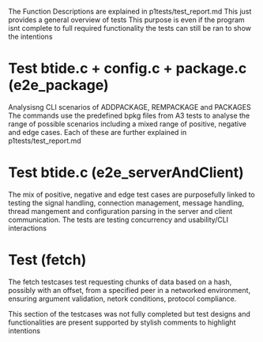 The Function Descriptions are explained in p1tests/test_report.md
This just provides a general overview of tests
This purpose is even if the program isnt complete to full required 
functionality the tests can still be ran to show the intentions

# Test btide.c + config.c + package.c (e2e_package)
Analysisng CLI scenarios of ADDPACKAGE, REMPACKAGE and PACKAGES
The commands use the predefined bpkg files from A3 tests to analyse 
the range of possible scenarios including a mixed range of positive, 
negative and edge cases. Each of these are further explained in 
p1tests/test_report.md

# Test btide.c (e2e_serverAndClient)
The mix of positive, negative and edge test cases are purposefully linked
to testing the signal handling, connection management, message handling, 
thread mangement and configuration parsing in the server and client 
communication. The tests are testing concurrency and usability/CLI 
interactions

# Test (fetch)
The fetch testcases test requesting chunks of data based on a hash, possibly 
with an offset, from a specified peer in a networked environment, ensuring
argument validation, netork conditions, protocol compliance.

This section of the testcases was not fully completed but test designs and
functionalities are present supported by stylish comments to highlight 
intentions